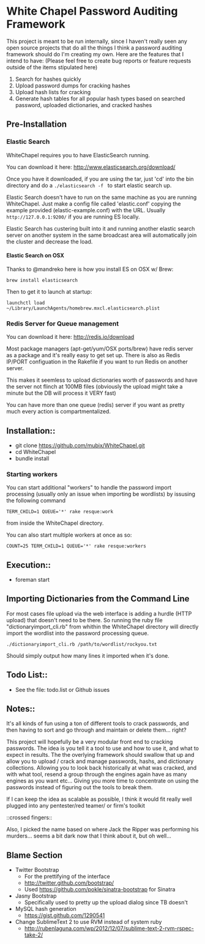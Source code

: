 # White Chapel Password Auditing Framework

This project is meant to be run internally, since I haven't
really seen any open source projects that do all the things
I think a password auditing framework should do I'm creating
my own. Here are the features that I intend to have:
(Please feel free to create bug reports or feature requests
outside of the items stipulated here)

1. Search for hashes quickly
2. Upload password dumps for cracking hashes
3. Upload hash lists for cracking
4. Generate hash tables for all popular hash types based on
searched password, uploaded dictionaries, and cracked hashes

## Pre-Installation

### Elastic Search

WhiteChapel requires you to have ElasticSearch running.

You can download it here: http://www.elasticsearch.org/download/

Once you have it downloaded, if you are using the tar, just 'cd'
into the bin directory and do a ```./elasticsearch -f ``` to start
elastic search up.

Elastic Search doesn't have to run on the same machine as you
are running WhiteChapel. Just make a config file called 'elastic.conf'
copying the example provided (elastic-example.conf) with the URL.
Usually ```http://127.0.0.1:9200/``` if you are running ES locally.

Elastic Search has custering built into it and running another
elastic search server on another system in the same broadcast area
will automatically join the cluster and decrease the load.

#### Elastic Search on OSX

Thanks to @mandreko here is how you install ES on OSX w/ Brew:
```
brew install elasticsearch
```
Then to get it to launch at startup:
```
launchctl load ~/Library/LaunchAgents/homebrew.mxcl.elasticsearch.plist
```

### Redis Server for Queue management

You can download it here: http://redis.io/download

Most package managers (apt-get/yum/OSX ports/brew) have redis server
as a package and it's really easy to get set up. There is also
as Redis IP/PORT configuation in the Rakefile if you want to run
Redis on another server.

This makes it seemless to upload dictionaries worth
of passwords and have the server not flinch at 100MB files
(obviously the upload might take a minute but the DB will
process it VERY fast)

You can have more than one queue (redis) server if you want
as pretty much every action is compartmentalized.


## Installation::

* git clone https://github.com/mubix/WhiteChapel.git
* cd WhiteChapel
* bundle install

### Starting workers

You can start additional "workers" to handle the password
import processing (usually only an issue when importing be wordlists)
by issusing the following command
```
TERM_CHILD=1 QUEUE='*' rake resque:work
```
from inside the WhiteChapel directory.

You can also start multiple workers at once as so:
```
COUNT=25 TERM_CHILD=1 QUEUE='*' rake resque:workers
```

## Execution::

* foreman start


## Importing Dictionaries from the Command Line

For most cases file upload via the web interface is adding
a hurdle (HTTP upload) that doesn't need to be there. So
running the ruby file "dictionaryimport_cli.rb" from whithin
the WhiteChapel directory will directly import the wordlist into
the password processing queue.
```
./dictionaryimport_cli.rb /path/to/wordlist/rockyou.txt
```
Should simply output how many lines it imported when it's done.

## Todo List::

* See the file: todo.list or Github issues

## Notes::

It's all kinds of fun using a ton of different tools
to crack passwords, and then having to sort and go through
and maintain or delete them... right?

This project will hopefully be a very modular front
end to cracking passwords. The idea is you tell it a tool
to use and how to use it, and what to expect in results.
The the overlying framework should swallow that up
and allow you to upload / crack and manage passwords,
hashs, and dictionary collections. Allowing you to
look back historically at what was cracked, and with
what tool, resend a group through the engines again
have as many engines as you want etc... Giving you
more time to concentrate on using the passwords instead
of figuring out the tools to break them.

If I can keep the idea as scalable as possible, I
think it would fit really well plugged into any
pentester/red teamer/ or firm's toolkit

::crossed fingers::

Also, I picked the name based on where Jack the Ripper
was performing his murders... seems a bit dark now
that I think about it, but oh well...

## Blame Section

* Twitter Bootstrap
  * For the prettifying of the interface
  * http://twitter.github.com/bootstrap/
  * Used https://github.com/pokle/sinatra-bootstrap for Sinatra
* Jasny Bootstrap
  * Specifically used to pretty up the upload dialog since TB doesn't
* MySQL hash generation
  * https://gist.github.com/1290541
* Change SublimeText 2 to use RVM instead of system ruby
  * http://rubenlaguna.com/wp/2012/12/07/sublime-text-2-rvm-rspec-take-2/
